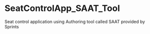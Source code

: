 # SeatControlApp_SAAT_Tool
Seat control application using Authoring tool called SAAT provided by Sprints
